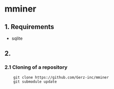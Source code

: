 # mminer

## 1. Requirements

* sqlite


## 2. 

### 2.1 Сloning of a repository

```
    git clone https://github.com/Gerz-inc/mminer
    git submodule update
```
